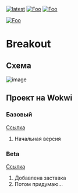 [![latest](https://img.shields.io/github/v/release/Crazy-Max-Blog/CrazyHC595.svg?color=brightgreen)](https://codeload.github.com/Crazy-Max-Blog/CrazyHC595/zip/refs/heads/main)
[![Foo](https://img.shields.io/badge/page-on%20website-blue.svg?style=flat-square)](https://crazymax.is-a.dev/Breakout/)
[![Foo](https://img.shields.io/badge/page-on%20github-blue.svg?style=flat-square)](https://github.com/Crazy-Max-Blog/Breakout/)

[![Foo](https://img.shields.io/badge/ПОДПИСАТЬСЯ-НА%20МОЙ%20КАНАЛ-brightgreen.svg?style=social&logo=telegram&color=blue)](https://t.me/crazy_max_2023)

# Breakout

## Схема
![image](https://github.com/Crazy-Max-Blog/Breakout/assets/127091629/cfd4d97c-5f51-4abb-9058-f66ca5fae066)

## Проект на Wokwi

### Базовый
  [Ссылка](https://wokwi.com/projects/392688916389349377)
  1. Начальная версия

### Beta
  [Ссылка](https://wokwi.com/projects/393084359245898753)
  1. Добавлена заставка
  2. Потом придумаю...
